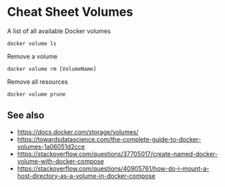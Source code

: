 # Cheat Sheet Volumes


A list of all available Docker volumes

    docker volume ls

Remove a volume

    docker volume rm [VolumeName]

Remove all resources

    docker volume prune


## See also

- https://docs.docker.com/storage/volumes/
- https://towardsdatascience.com/the-complete-guide-to-docker-volumes-1a06051d2cce
- https://stackoverflow.com/questions/37705017/create-named-docker-volume-with-docker-compose
- https://stackoverflow.com/questions/40905761/how-do-i-mount-a-host-directory-as-a-volume-in-docker-compose



